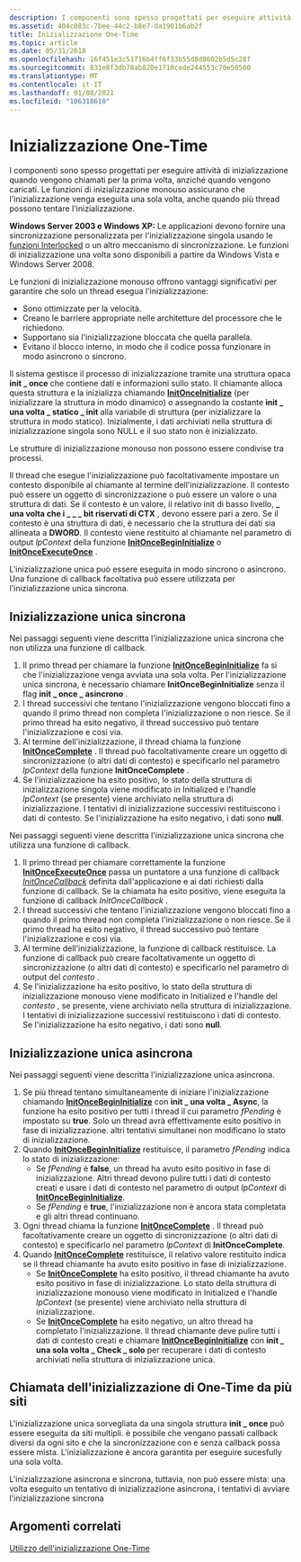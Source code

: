 ```yaml
---
description: I componenti sono spesso progettati per eseguire attività di inizializzazione quando vengono chiamati per la prima volta, anziché quando vengono caricati.
ms.assetid: 404c083c-7bee-44c2-b8e7-da1901b6ab2f
title: Inizializzazione One-Time
ms.topic: article
ms.date: 05/31/2018
ms.openlocfilehash: 16f451e3c51716b4ff6f33b55d8d8602b5d5c28f
ms.sourcegitcommit: 831e8f3db78ab820e1710cede244553c70e50500
ms.translationtype: MT
ms.contentlocale: it-IT
ms.lasthandoff: 01/08/2021
ms.locfileid: "106318610"
---
```

# <a name="one-time-initialization"></a>Inizializzazione One-Time

I componenti sono spesso progettati per eseguire attività di inizializzazione quando vengono chiamati per la prima volta, anziché quando vengono caricati. Le funzioni di inizializzazione monouso assicurano che l'inizializzazione venga eseguita una sola volta, anche quando più thread possono tentare l'inizializzazione.

**Windows Server 2003 e Windows XP:** Le applicazioni devono fornire una sincronizzazione personalizzata per l'inizializzazione singola usando le [funzioni Interlocked](interlocked-variable-access.md) o un altro meccanismo di sincronizzazione. Le funzioni di inizializzazione una volta sono disponibili a partire da Windows Vista e Windows Server 2008.

Le funzioni di inizializzazione monouso offrono vantaggi significativi per garantire che solo un thread esegua l'inizializzazione:

-   Sono ottimizzate per la velocità.
-   Creano le barriere appropriate nelle architetture del processore che le richiedono.
-   Supportano sia l'inizializzazione bloccata che quella parallela.
-   Evitano il blocco interno, in modo che il codice possa funzionare in modo asincrono o sincrono.

Il sistema gestisce il processo di inizializzazione tramite una struttura opaca **init \_ once** che contiene dati e informazioni sullo stato. Il chiamante alloca questa struttura e la inizializza chiamando [**InitOnceInitialize**](/windows/win32/api/synchapi/nf-synchapi-initonceinitialize) (per inizializzare la struttura in modo dinamico) o assegnando la costante **init \_ una volta \_ statico \_ init** alla variabile di struttura (per inizializzare la struttura in modo statico). Inizialmente, i dati archiviati nella struttura di inizializzazione singola sono NULL e il suo stato non è inizializzato.

Le strutture di inizializzazione monouso non possono essere condivise tra processi.

Il thread che esegue l'inizializzazione può facoltativamente impostare un contesto disponibile al chiamante al termine dell'inizializzazione. Il contesto può essere un oggetto di sincronizzazione o può essere un valore o una struttura di dati. Se il contesto è un valore, il relativo init di basso livello, **\_ una volta che i \_ \_ \_ bit riservati di CTX** , devono essere pari a zero. Se il contesto è una struttura di dati, è necessario che la struttura dei dati sia allineata a **DWORD**. Il contesto viene restituito al chiamante nel parametro di output *lpContext* della funzione [**InitOnceBeginInitialize**](/windows/win32/api/synchapi/nf-synchapi-initoncebegininitialize) o [**InitOnceExecuteOnce**](/windows/win32/api/synchapi/nf-synchapi-initonceexecuteonce) .

L'inizializzazione unica può essere eseguita in modo sincrono o asincrono. Una funzione di callback facoltativa può essere utilizzata per l'inizializzazione unica sincrona.

## <a name="synchronous-one-time-initialization"></a>Inizializzazione unica sincrona

Nei passaggi seguenti viene descritta l'inizializzazione unica sincrona che non utilizza una funzione di callback.

1.  Il primo thread per chiamare la funzione [**InitOnceBeginInitialize**](/windows/win32/api/synchapi/nf-synchapi-initoncebegininitialize) fa sì che l'inizializzazione venga avviata una sola volta. Per l'inizializzazione unica sincrona, è necessario chiamare **InitOnceBeginInitialize** senza il flag **init \_ once \_ asincrono** .
2.  I thread successivi che tentano l'inizializzazione vengono bloccati fino a quando il primo thread non completa l'inizializzazione o non riesce. Se il primo thread ha esito negativo, il thread successivo può tentare l'inizializzazione e così via.
3.  Al termine dell'inizializzazione, il thread chiama la funzione [**InitOnceComplete**](/windows/win32/api/synchapi/nf-synchapi-initoncecomplete) . Il thread può facoltativamente creare un oggetto di sincronizzazione (o altri dati di contesto) e specificarlo nel parametro *lpContext* della funzione **InitOnceComplete** .
4.  Se l'inizializzazione ha esito positivo, lo stato della struttura di inizializzazione singola viene modificato in Initialized e l'handle *lpContext* (se presente) viene archiviato nella struttura di inizializzazione. I tentativi di inizializzazione successivi restituiscono i dati di contesto. Se l'inizializzazione ha esito negativo, i dati sono **null**.

Nei passaggi seguenti viene descritta l'inizializzazione unica sincrona che utilizza una funzione di callback.

1.  Il primo thread per chiamare correttamente la funzione [**InitOnceExecuteOnce**](/windows/win32/api/synchapi/nf-synchapi-initonceexecuteonce) passa un puntatore a una funzione di callback [*InitOnceCallback*](/windows/win32/api/synchapi/nc-synchapi-pinit_once_fn) definita dall'applicazione e ai dati richiesti dalla funzione di callback. Se la chiamata ha esito positivo, viene eseguita la funzione di callback *InitOnceCallback* .
2.  I thread successivi che tentano l'inizializzazione vengono bloccati fino a quando il primo thread non completa l'inizializzazione o non riesce. Se il primo thread ha esito negativo, il thread successivo può tentare l'inizializzazione e così via.
3.  Al termine dell'inizializzazione, la funzione di callback restituisce. La funzione di callback può creare facoltativamente un oggetto di sincronizzazione (o altri dati di contesto) e specificarlo nel parametro di output del *contesto* .
4.  Se l'inizializzazione ha esito positivo, lo stato della struttura di inizializzazione monouso viene modificato in Initialized e l'handle del *contesto* , se presente, viene archiviato nella struttura di inizializzazione. I tentativi di inizializzazione successivi restituiscono i dati di contesto. Se l'inizializzazione ha esito negativo, i dati sono **null**.

## <a name="asynchronous-one-time-initialization"></a>Inizializzazione unica asincrona

Nei passaggi seguenti viene descritta l'inizializzazione unica asincrona.

1.  Se più thread tentano simultaneamente di iniziare l'inizializzazione chiamando [**InitOnceBeginInitialize**](/windows/win32/api/synchapi/nf-synchapi-initoncebegininitialize) con **init \_ una volta \_ Async**, la funzione ha esito positivo per tutti i thread il cui parametro *fPending* è impostato su **true**. Solo un thread avrà effettivamente esito positivo in fase di inizializzazione. altri tentativi simultanei non modificano lo stato di inizializzazione.
2.  Quando [**InitOnceBeginInitialize**](/windows/win32/api/synchapi/nf-synchapi-initoncebegininitialize) restituisce, il parametro *fPending* indica lo stato di inizializzazione:
    -   Se *fPending* è **false**, un thread ha avuto esito positivo in fase di inizializzazione. Altri thread devono pulire tutti i dati di contesto creati e usare i dati di contesto nel parametro di output *lpContext* di [**InitOnceBeginInitialize**](/windows/win32/api/synchapi/nf-synchapi-initoncebegininitialize).
    -   Se *fPending* è **true**, l'inizializzazione non è ancora stata completata e gli altri thread continuano.
3.  Ogni thread chiama la funzione [**InitOnceComplete**](/windows/win32/api/synchapi/nf-synchapi-initoncecomplete) . Il thread può facoltativamente creare un oggetto di sincronizzazione (o altri dati di contesto) e specificarlo nel parametro *lpContext* di **InitOnceComplete**.
4.  Quando [**InitOnceComplete**](/windows/win32/api/synchapi/nf-synchapi-initoncecomplete) restituisce, il relativo valore restituito indica se il thread chiamante ha avuto esito positivo in fase di inizializzazione.
    -   Se [**InitOnceComplete**](/windows/win32/api/synchapi/nf-synchapi-initoncecomplete) ha esito positivo, il thread chiamante ha avuto esito positivo in fase di inizializzazione. Lo stato della struttura di inizializzazione monouso viene modificato in Initialized e l'handle *lpContext* (se presente) viene archiviato nella struttura di inizializzazione.
    -   Se [**InitOnceComplete**](/windows/win32/api/synchapi/nf-synchapi-initoncecomplete) ha esito negativo, un altro thread ha completato l'inizializzazione. Il thread chiamante deve pulire tutti i dati di contesto creati e chiamare [**InitOnceBeginInitialize**](/windows/win32/api/synchapi/nf-synchapi-initoncebegininitialize) con **init \_ una sola volta \_ Check \_ solo** per recuperare i dati di contesto archiviati nella struttura di inizializzazione unica.

## <a name="calling-one-time-initialization-from-multiple-sites"></a>Chiamata dell'inizializzazione di One-Time da più siti

L'inizializzazione unica sorvegliata da una singola struttura **init \_ once** può essere eseguita da siti multipli. è possibile che vengano passati callback diversi da ogni sito e che la sincronizzazione con e senza callback possa essere mista. L'inizializzazione è ancora garantita per eseguire sucesfully una sola volta.

L'inizializzazione asincrona e sincrona, tuttavia, non può essere mista: una volta eseguito un tentativo di inizializzazione asincrona, i tentativi di avviare l'inizializzazione sincrona

## <a name="related-topics"></a>Argomenti correlati

<dl> <dt>

[Utilizzo dell'inizializzazione One-Time](using-one-time-initialization.md)
</dt> </dl>

 

 
